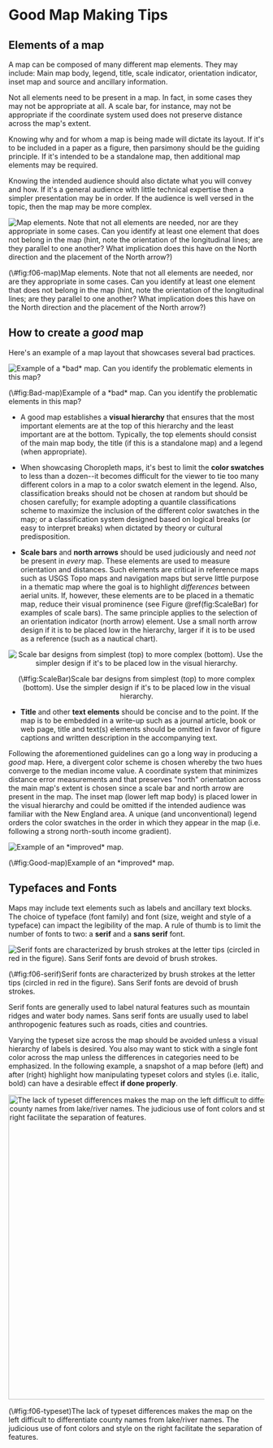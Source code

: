 # Good Map Making Tips



## Elements of a map

A map can be composed of many different map elements. They may include: Main map body, legend, title, scale indicator, orientation indicator, inset map and source and ancillary information.

Not all elements need to be present in a map. In fact, in some cases they may not be appropriate at all. A scale bar, for instance, may not be appropriate if the coordinate system used does not preserve distance across the map's extent. 

Knowing why and for whom a map is being made will dictate its layout. If it's to be included in a paper as a figure, then parsimony should be the guiding principle. If it's intended to be a standalone map, then additional map elements may be required. 

Knowing the intended audience should also dictate what you will convey and how. If it's a general audience with little technical expertise then a simpler presentation may be in order. If the audience is well versed in the topic, then the map may be more complex. 

<div class="figure">
<img src="img/Map_elements.png" alt="Map elements. Note that not all elements are needed, nor are they appropriate in some cases. Can you identify at least one element that does not belong in the map (hint, note the orientation of the longitudinal lines; are they parallel to one another? What implication does this have on the North direction and the placement of the North arrow?)"  />
<p class="caption">(\#fig:f06-map)Map elements. Note that not all elements are needed, nor are they appropriate in some cases. Can you identify at least one element that does not belong in the map (hint, note the orientation of the longitudinal lines; are they parallel to one another? What implication does this have on the North direction and the placement of the North arrow?)</p>
</div>



## How to create a *good* map

Here's an example of a map layout that showcases several bad practices.

<div class="figure">
<img src="img/Bad_map.jpg" alt="Example of a *bad* map. Can you identify the problematic elements in this map? "  />
<p class="caption">(\#fig:Bad-map)Example of a *bad* map. Can you identify the problematic elements in this map? </p>
</div>

+ A good map establishes a **visual hierarchy** that ensures that the most important elements are at the top of this hierarchy and the least important are at the bottom. Typically, the top elements should consist of the main map body, the title (if this is a standalone map) and a legend (when appropriate).

+ When showcasing Choropleth maps, it's best to limit the **color swatches** to less than a dozen--it becomes difficult for the viewer to tie too many different colors in a map to a color swatch element in the legend. Also, classification breaks should not be chosen at random but should be chosen carefully; for example adopting a quantile classifications scheme to maximize the inclusion of the different color swatches in the map; or a classification system designed based on logical breaks (or easy to interpret breaks) when dictated by theory or cultural predisposition.

+ **Scale bars** and **north arrows** should be used judiciously and need *not* be present in *every* map. These elements are used to measure orientation and distances. Such elements are critical in reference maps such as USGS Topo maps and navigation maps but serve little purpose in a thematic map where the goal is to highlight *differences* between aerial units. If, however, these elements are to be placed in a thematic map, reduce their visual prominence (see Figure \@ref(fig:ScaleBar) for examples of scale bars). The same principle applies to the selection of an orientation indicator (north arrow) element. Use a small north arrow design if it is to be placed low in the hierarchy, larger if it is to be used as a reference (such as a nautical chart).


<div class="figure" style="text-align: center">
<img src="img/ScaleBar.svg" alt="Scale bar designs from simplest (top) to more complex (bottom). Use the simpler design if it's to be placed low in the visual hierarchy."  />
<p class="caption">(\#fig:ScaleBar)Scale bar designs from simplest (top) to more complex (bottom). Use the simpler design if it's to be placed low in the visual hierarchy.</p>
</div>

+ **Title** and other **text elements** should be concise and to the point. If the map is to be embedded in a write-up such as a journal article, book or web page, title and text(s) elements should be omitted in favor of figure captions and written description in the accompanying text.

Following the aforementioned guidelines can go a long way in producing a *good* map. Here, a divergent color scheme is chosen whereby the two hues converge to the median income value. A coordinate system that minimizes distance error measurements and that preserves "north" orientation across the main map's extent is chosen since a scale bar and north arrow are present in the map. The inset map (lower left map body) is placed lower in the visual hierarchy and could be omitted if the intended audience was familiar with the New England area. A unique (and unconventional) legend orders the color swatches in the order in which they appear in the map (i.e. following a strong north-south income gradient).


<div class="figure">
<img src="img/Good_map.jpg" alt="Example of an *improved* map."  />
<p class="caption">(\#fig:Good-map)Example of an *improved* map.</p>
</div>

## Typefaces and Fonts

Maps may include text elements such as labels and ancillary text blocks. The choice of typeface (font family) and font (size, weight and style of a typeface) can impact the legibility of the map. A rule of thumb is to limit the number of fonts to two: a **serif** and a **sans serif** font.

<div class="figure">
<img src="img/Fonts.svg" alt="Serif fonts are characterized by brush strokes at the letter tips (circled in red in the figure). Sans Serif fonts are devoid of brush strokes."  />
<p class="caption">(\#fig:f06-serif)Serif fonts are characterized by brush strokes at the letter tips (circled in red in the figure). Sans Serif fonts are devoid of brush strokes.</p>
</div>


Serif fonts are generally used to label natural features such as mountain ridges and water body names. Sans serif fonts are usually used to label anthropogenic features such as roads, cities and countries.

Varying the typeset size across the map should be avoided unless a visual hierarchy of labels is desired. You also may want to stick with a single font color across the map unless the differences in categories need to be emphasized. In the following example, a snapshot of a map before (left) and after (right) highlight how manipulating typeset colors and styles (i.e. italic, bold) can have a desirable effect **if done properly**.

<div class="figure">
<img src="img/labels.svg" alt="The lack of typeset differences makes the map on the left difficult to differentiate county names from lake/river names. The judicious use of font colors and style on the right facilitate the separation of features." width="600" />
<p class="caption">(\#fig:f06-typeset)The lack of typeset differences makes the map on the left difficult to differentiate county names from lake/river names. The judicious use of font colors and style on the right facilitate the separation of features.</p>
</div>
